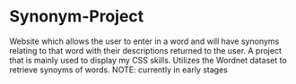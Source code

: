 # Synonym-Project
Website which allows the user to enter in a word and will have synonyms relating to that word with their descriptions returned to the user. A project that is mainly used to display my CSS skills.
Utilizes the Wordnet dataset to retrieve synoyms of words.
NOTE: currently in early stages
